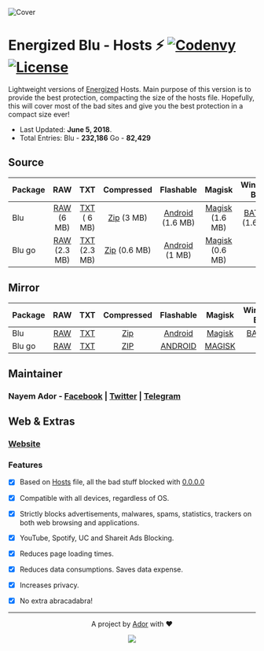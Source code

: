 ![Cover](https://ador.chorompotro.com/energized_blu_cover.svg)

# Energized Blu - Hosts ⚡ [![Codenvy](https://img.shields.io/badge/Cloud-CodeAnyWhere-7F3F97.svg)](https://codeanywhere.com/) [![License](https://img.shields.io/badge/License-MIT-blue.svg)](https://github.com/AdroitAdorKhan/Energized/blob/master/LICENSE)

Lightweight versions of [Energized](https://github.com/AdroitAdorKhan/Energized) Hosts. Main purpose of this version is to provide the best protection, compacting the size of the hosts file. Hopefully, this will cover most of the bad sites and give you the best protection in a compact size ever!

* Last Updated: **June 5, 2018**.
* Total Entries: Blu - **232,186** Go - **82,429**

## Source

Package | RAW | TXT | Compressed | Flashable | Magisk | Windows BAT
-----------|:---------:|:---------:|:---------:|:---------:|:---------:|:---------:|
Blu | [RAW](https://raw.githubusercontent.com/EnergizedProtection/EnergizedBlu/master/EnergizedBlu/energized/blu) (6 MB) | [TXT](https://raw.githubusercontent.com/EnergizedProtection/EnergizedBlu/master/EnergizedBlu/energized/blu.txt) ( 6 MB)| [Zip](https://raw.githubusercontent.com/EnergizedProtection/EnergizedBlu/master/EnergizedBlu/energized/blu.zip) (3 MB) | [Android](https://raw.githubusercontent.com/EnergizedProtection/EnergizedBlu/master/EnergizedBlu/energized/blu_android.zip) (1.6 MB) | [Magisk](https://raw.githubusercontent.com/EnergizedProtection/EnergizedBlu/master/EnergizedBlu/energized/blu_magisk.zip) (1.6 MB) | [BAT ZIP](https://raw.githubusercontent.com/EnergizedProtection/EnergizedBlu/master/EnergizedBlu/energized/blu_windows.zip) (1.6 MB)
Blu go |  [RAW](https://raw.githubusercontent.com/EnergizedProtection/EnergizedBlu/master/EnergizedBlu/energized/blu_go) (2.3 MB) | [TXT](https://raw.githubusercontent.com/EnergizedProtection/EnergizedBlu/master/EnergizedBlu/energized/blu_go.txt) (2.3 MB) | [Zip](https://raw.githubusercontent.com/EnergizedProtection/EnergizedBlu/master/EnergizedBlu/energized/blu_go.zip)  (0.6 MB)| [Android](https://raw.githubusercontent.com/EnergizedProtection/EnergizedBlu/master/EnergizedBlu/energized/blu_go_android.zip) (1 MB) | [Magisk](https://raw.githubusercontent.com/EnergizedProtection/EnergizedBlu/master/EnergizedBlu/energized/blu_go_magisk.zip) (0.6 MB) | -

## Mirror

Package | RAW | TXT | Compressed | Flashable | Magisk | Windows BAT
-----------|:---------:|:---------:|:---------:|:---------:|:---------:|:---------:|
Blu | [RAW](http://adroit.heliohost.org/energized/blu) | [TXT](http://adroit.heliohost.org/energized/blu.txt) | [Zip](http://adroit.heliohost.org/energized/blu.zip) | [Android](http://adroit.heliohost.org/energized/blu_android.zip) | [Magisk](http://adroit.heliohost.org/energized/blu_magisk.zip) | [BAT ZIP](http://adroit.heliohost.org/energized/blu_windows.zip)
Blu go | [RAW](http://adroit.heliohost.org/energized/blu_go) | [TXT](http://adroit.heliohost.org/energized/blu_go.txt) | [ZIP](http://adroit.heliohost.org/energized/blu_go.zip) | [ANDROID](http://adroit.heliohost.org/energized/blu_go_android.zip) | [MAGISK](http://adroit.heliohost.org/energized/blu_go_magisk.zip) | -

## Maintainer

### **Nayem Ador** - [Facebook](https://facebook.com/adroitadorkhan) | [Twitter](https://twitter.com/adroitadorkhan) | [Telegram](https://t.me/adroitadorkhan)

## Web & Extras

### [Website](https://ador.chorompotro.com/)

### Features

- [x] Based on [Hosts](http://lmgtfy.com/?q=what+is+hosts+file) file, all the bad stuff blocked with [0.0.0.0](http://lmgtfy.com/?q=what+is+0.0.0.0)

- [x] Compatible with all devices, regardless of OS.

- [x] Strictly blocks advertisements, malwares, spams, statistics, trackers on both web browsing and applications.

- [x] YouTube, Spotify, UC and Shareit Ads Blocking.

- [x] Reduces page loading times.

- [x] Reduces data consumptions. Saves data expense.

- [x] Increases privacy.

- [x] No extra abracadabra! 

---

<p align="center">A project by <a href="https://github.com/AdroitAdorKhan" target="_blank">Ador</a> with ❤<p>

<p align="center"><a href="https://saythanks.io/to/AdroitAdorKhan" target="_blank"><img src="https://img.shields.io/badge/Say%20Thanks-!-1EAEDB.svg"></a><p>

